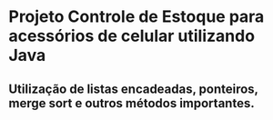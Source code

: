 # Projeto Controle de Estoque para acessórios de celular utilizando Java

## Utilização de listas encadeadas, ponteiros, merge sort e outros métodos importantes.
